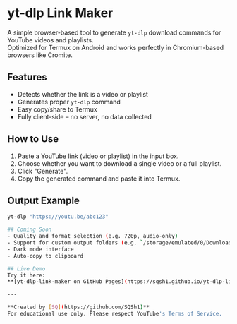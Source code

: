 # yt-dlp Link Maker

A simple browser-based tool to generate `yt-dlp` download commands for YouTube videos and playlists.  
Optimized for Termux on Android and works perfectly in Chromium-based browsers like Cromite.

## Features
- Detects whether the link is a video or playlist
- Generates proper `yt-dlp` command
- Easy copy/share to Termux
- Fully client-side – no server, no data collected

## How to Use
1. Paste a YouTube link (video or playlist) in the input box.
2. Choose whether you want to download a single video or a full playlist.
3. Click "Generate".
4. Copy the generated command and paste it into Termux.

## Output Example
```bash
yt-dlp "https://youtu.be/abc123"

## Coming Soon
- Quality and format selection (e.g. 720p, audio-only)
- Support for custom output folders (e.g. `/storage/emulated/0/Download/Termux`)
- Dark mode interface
- Auto-copy to clipboard

## Live Demo
Try it here:  
**[yt-dlp-link-maker on GitHub Pages](https://sqsh1.github.io/yt-dlp-link-maker/)**

---

**Created by [SQ](https://github.com/SQSh1)**  
For educational use only. Please respect YouTube's Terms of Service.
